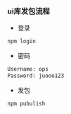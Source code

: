 ### ui库发包流程

- 登录 
```html
npm login
```
- 密码
```html
Username: ops
Password: juooo123
```
- 发包 
```html
npm pubulish
```
    
